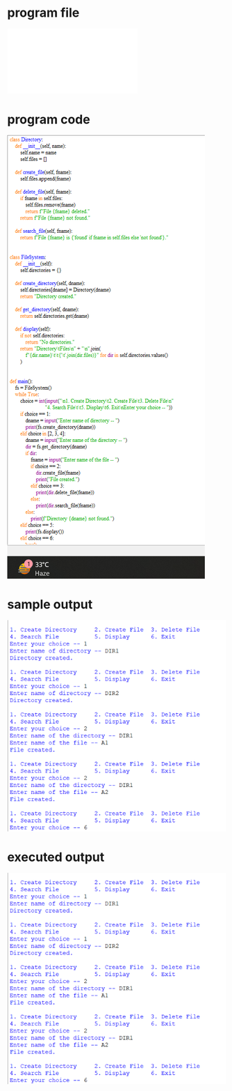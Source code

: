 
# program file
![program file](SEONDLEVELDIRECTORY_539.py)

# program code 
![program code](SEONDLEVELDIRECTORY__CODE_539.png)

# sample output
![sample output](SEONDLEVELDIRECTORY__IO_539.png)

# executed output
![executed output](SEONDLEVELDIRECTORY__IO_539.png)

